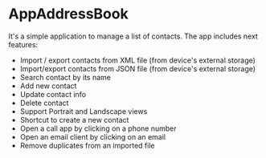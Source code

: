 # AppAddressBook

It's a simple application to manage a list of contacts.
The app includes next features:
* Import / export contacts from XML file (from device's external storage)
* Import/export contacts from JSON file (from device's external storage)
* Search contact by its name
* Add new contact
* Update contact info
* Delete contact
* Support Portrait and Landscape views
* Shortcut to create a new contact
* Open a call app by clicking on a phone number
* Open an email client by clicking on an email
* Remove duplicates from an imported file
